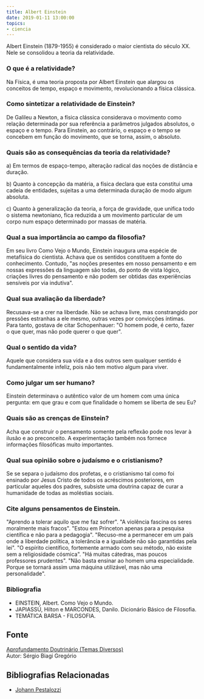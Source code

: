 ```yaml
---
title: Albert Einstein 
date: 2019-01-11 13:00:00
topics: 
- ciencia 
---
```


Albert Einstein (1879-1955) é considerado o maior cientista do século
XX. Nele se consolidou a teoria da relatividade.

### O que é a relatividade?
Na Física, é uma teoria proposta por Albert Einstein que alargou os
conceitos de tempo, espaço e movimento, revolucionando a física
clássica.

### Como sintetizar a relatividade de Einstein?
De Galileu a Newton, a física clássica considerava o movimento como
relação determinada por sua referência a parâmetros julgados absolutos,
o espaço e o tempo. Para Einstein, ao contrário, o espaço e o tempo se
concebem em função do movimento, que se torna, assim, o absoluto.

### Quais são as consequências da teoria da relatividade?
a) Em termos de espaço-tempo, alteração radical das noções de distância
e duração.

b) Quanto à concepção da matéria, a física declara que esta constitui
uma cadeia de entidades, sujeitas a uma determinada duração de modo
algum absoluta.

c) Quanto à generalização da teoria, a força de gravidade, que unifica
todo o sistema newtoniano, fica reduzida a um movimento particular de um
corpo num espaço determinado por massas de matéria.

### Qual a sua importância ao campo da filosofia?
Em seu livro Como Vejo o Mundo, Einstein inaugura uma espécie de
metafísica do cientista. Achava que os sentidos constituem a fonte do
conhecimento. Contudo, "as noções presentes em nosso pensamento e em
nossas expressões da linguagem são todas, do ponto de vista lógico,
criações livres do pensamento e não podem ser obtidas das experiências
sensíveis por via indutiva".

### Qual sua avaliação da liberdade?
Recusava-se a crer na liberdade. Não se achava livre, mas constrangido
por pressões estranhas a ele mesmo, outras vezes por convicções íntimas.
Para tanto, gostava de citar Schopenhauer: "O homem pode, é certo, fazer
o que quer, mas não pode querer o que quer".

### Qual o sentido da vida?
Aquele que considera sua vida e a dos outros sem qualquer sentido é
fundamentalmente infeliz, pois não tem motivo algum para viver.

### Como julgar um ser humano?
Einstein determinava o autêntico valor de um homem com uma única
pergunta: em que grau e com que finalidade o homem se liberta de seu Eu?

### Quais são as crenças de Einstein?
Acha que construir o pensamento somente pela reflexão pode nos levar à
ilusão e ao preconceito. A experimentação também nos fornece informações
filosóficas muito importantes.

### Qual sua opinião sobre o judaísmo e o cristianismo?
Se se separa o judaísmo dos profetas, e o cristianismo tal como foi
ensinado por Jesus Cristo de todos os acréscimos posteriores, em
particular aqueles dos padres, subsiste uma doutrina capaz de curar a
humanidade de todas as moléstias sociais.

### Cite alguns pensamentos de Einstein.
"Aprendo a tolerar aquilo que me faz sofrer". "A violência fascina os
seres moralmente mais fracos". "Estou em Princeton apenas para a
pesquisa científica e não para a pedagogia". "Recuso-me a permanecer em
um país onde a liberdade política, a tolerância e a igualdade não são
garantidas pela lei". "O espírito científico, fortemente armado com seu
método, não existe sem a religiosidade cósmica". "Há muitas cátedras,
mas poucos professores prudentes". "Não basta ensinar ao homem uma
especialidade. Porque se tornará assim uma máquina utilizável, mas não
uma personalidade".

### Bibliografia
* EINSTEIN, Albert. Como Vejo o Mundo.
* JAPIASSÚ, Hilton e MARCONDES, Danilo. Dicionário Básico de Filosofia.
* TEMÁTICA BARSA - FILOSOFIA.

## Fonte
[Aprofundamento Doutrinário (Temas Diversos)](https://sites.google.com/view/aprofundamentodoutrinario/einstein-albert)  
Autor: Sérgio Biagi Gregório

## Bibliografias Relacionadas
* [Johann Pestalozzi](/bio/johann-pestalozzi)
